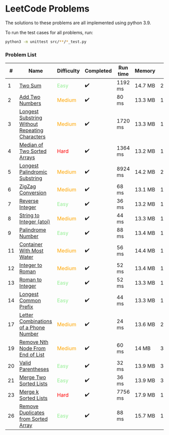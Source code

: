 # LeetCode Problems

The solutions to these problems are all implemented using python 3.9.

To run the test cases for all problems, run:
```sh
python3 -m unittest src/**/*_test.py
```

### Problem List

| # | Name | Difficulty | Completed | Run time | Memory | Date |
| - | - | - | - | - | - | - |
| 1 | [Two Sum](./src/problem_0001/problem.md) | <span style="color: lightgreen">Easy<span> | ✔️ | 1192 ms | 14.7 MB | 25/05/2020 |
| 2 | [Add Two Numbers](./src/problem_0002/problem.md) | <span style="color: orange">Medium<span> | ✔️  | 80 ms | 13.3 MB | 11/05/2019 |
| 3 | [Longest Substring Without Repeating Characters](./src/problem_0003/problem.md) | <span style="color: orange">Medium<span> | ✔️  | 1720 ms | 13.3 MB | 12/05/2019 |
| 4 | [Median of Two Sorted Arrays](./src/problem_0004/problem.md) | <span style="color:red">Hard</span> | ✔️  | 1364 ms | 13.2 MB | 13/05/2019 |
| 5 | [Longest Palindromic Substring](./src/problem_0005/problem.md) | <span style="color: orange">Medium<span> | ✔️  | 8924 ms | 14.2 MB | 25/02/2021 |
| 6 | [ZigZag Conversion](./src/problem_0006/problem.md) | <span style="color: orange">Medium<span> | ✔️  | 68 ms | 13.1 MB | 14/05/2019 |
| 7 | [Reverse Integer](./src/problem_0007/problem.md) | <span style="color: lightgreen">Easy<span> | ✔️  | 36 ms | 13.2 MB | 14/05/2019 |
| 8 | [String to Integer (atoi)](./src/problem_0008/problem.md) | <span style="color: orange">Medium<span> | ✔️  | 44 ms | 13.3 MB | 15/05/2019 |
| 9 | [Palindrome Number](./src/problem_0009/problem.md) | <span style="color: lightgreen">Easy<span> | ✔️  | 88 ms | 13.4 MB | 15/05/2019 |
| 11 | [Container With Most Water](./src/problem_0011/problem.md) | <span style="color: orange">Medium<span> | ✔️  | 56 ms | 14.4 MB | 18/05/2019 |
| 12 | [Integer to Roman](./src/problem_0012/problem.md) | <span style="color: orange">Medium<span> | ✔️  | 52 ms | 13.4 MB | 19/05/2019 |
| 13 | [Roman to Integer](./src/problem_0013/problem.md) | <span style="color: lightgreen">Easy<span> | ✔️  | 52 ms | 13.3 MB | 19/05/2019 |
| 14 | [Longest Common Prefix](./src/problem_0014/problem.md) | <span style="color: lightgreen">Easy<span> | ✔️  | 44 ms | 13.3 MB | 19/05/2019 |
| 17 | [Letter Combinations of a Phone Number](./src/problem_0017/problem.md) | <span style="color: orange">Medium<span> | ✔️  | 24 ms | 13.6 MB | 29/05/2020 |
| 19 | [Remove Nth Node From End of List](./src/problem_0019/problem.md) | <span style="color: orange">Medium<span> | ✔️  | 60 ms | 14 MB | 30/05/2020 |
| 20 | [Valid Parentheses](./src/problem_0020/problem.md) | <span style="color: lightgreen">Easy<span> | ✔️  | 32 ms | 13.9 MB | 30/05/2020 |
| 21 | [Merge Two Sorted Lists](./src/problem_0021/problem.md) | <span style="color: lightgreen">Easy<span> | ✔️  | 36 ms | 13.9 MB | 31/05/2020 |
| 23 | [Merge k Sorted Lists](./src/problem_0023/problem.md) | <span style="color: red">Hard</span> | ✔️ | 7756 ms | 17.9 MB | 1/12/2021 |
| 26 | [Remove Duplicates from Sorted Array](./src/problem_0026/problem.md) | <span style="color: lightgreen">Easy</span> | ✔️ | 88 ms | 15.7 MB | 1/12/2021 |
